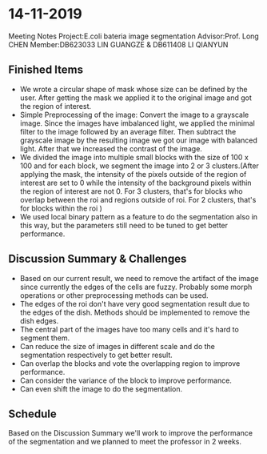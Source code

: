 # 14-11-2019 
Meeting Notes
Project:E.coli bateria image segmentation
Advisor:Prof. Long CHEN
Member:DB623033 LIN GUANGZE & DB611408 LI QIANYUN

## Finished Items
* We wrote a circular shape of mask whose size can be defined by the user. After getting the mask we applied it to the original image and got the region of interest.
* Simple Preprocessing of the image: Convert the image to a grayscale image. Since the images have imbalanced light, we applied the minimal filter to the image followed by an average filter. Then subtract the grayscale image by the resulting image we got our image with balanced light. After that we increased the contrast of the image.
* We divided the image into multiple small blocks with the size of 100 x 100 and for each block, we segment the image into 2 or 3 clusters.(After applying the mask, the intensity of the pixels outside of the region of interest are set to 0 while the intensity of the background pixels within the region of interest are not 0. For 3 clusters, that's for blocks who overlap between the roi and regions outside of roi. For 2 clusters, that's for blocks within the roi )
* We used local binary pattern as a feature to do the segmentation also in this way, but the parameters still need to be tuned to get better performance.


## Discussion Summary & Challenges
* Based on our current result, we need to remove the artifact of the image since currently the edges of the cells are fuzzy. Probably some morph operations or other preprocessing methods can be used.
* The edges of the roi don't have very good segmentation result due to the edges of the dish. Methods should be implemented to remove the dish edges. 
* The central part of the images have too many cells and it's hard to segment them.
* Can reduce the size of images in different scale and do the segmentation respectively to get better result.
* Can overlap the blocks and vote the overlapping region to improve performance.
* Can consider the variance of the block to improve performance.
* Can even shift the image to do the segmentation.


## Schedule
Based on the Discussion Summary we'll work to improve the performance of the segmentation and we planned to meet the professor in 2 weeks. 
